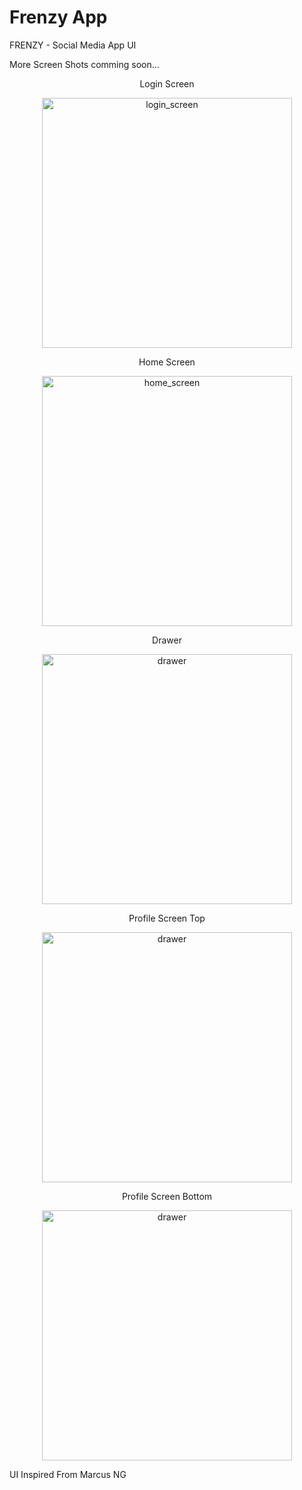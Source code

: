 # Frenzy App
FRENZY - Social Media App UI 

More Screen Shots comming soon...

<div align="center">
<p align="center">Login Screen</p>
<img src="assets/screenshots/login_screen.png" width="400px" alt="login_screen"</img>
<p align="center">Home Screen</p>
<img src="assets/screenshots/home_screen.png" width="400px" alt="home_screen"</img>
<p align="center">Drawer</p>
<img src="assets/screenshots/Drawer.png" width="400px" alt="drawer"</img>
<p align="center">Profile Screen Top</p>
<img src="assets/screenshots/profile_screen_top.png" width="400px" alt="drawer"</img>
<p align="center">Profile Screen Bottom</p>
<img src="assets/screenshots/profile_screen_bottom.png" width="400px" alt="drawer"</img>


</div>











UI Inspired From Marcus NG

